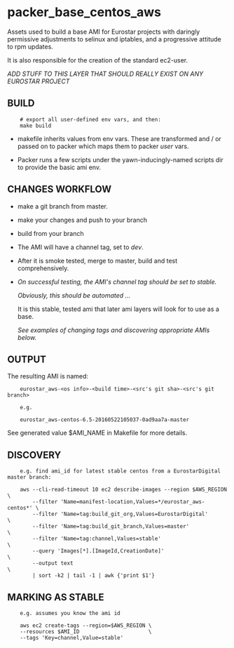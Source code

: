 # packer_base_centos_aws

Assets used to build a base AMI for Eurostar projects with daringly permissive
adjustments to selinux and iptables, and a progressive attitude to rpm updates.

It is also responsible for the creation of the standard ec2-user.

*ADD STUFF TO THIS LAYER THAT SHOULD REALLY EXIST ON ANY EUROSTAR PROJECT*

## BUILD

        # export all user-defined env vars, and then:
        make build

* makefile inherits values from env vars. These are transformed and / or
  passed on to packer which maps them to packer _user_ vars.

* Packer runs a few scripts under the yawn-inducingly-named scripts dir to
  provide the basic ami env.

## CHANGES WORKFLOW

* make a git branch from master.

* make your changes and push to your branch

* build from your branch

* The AMI will have a channel tag, set to _dev_.

* After it is smoke tested, merge to master, build and test comprehensively.

* *On successful testing, the AMI's channel tag should be set to  _stable_.*

  _Obviously, this should be automated ..._

  It is this stable, tested ami that later ami layers will look for to use
  as a base.

  *See examples of changing tags and discovering appropriate AMIs below.*


## OUTPUT

The resulting AMI is named:

        eurostar_aws-<os info>-<build time>-<src's git sha>-<src's git branch>

        e.g.

        eurostar_aws-centos-6.5-20160522105037-0ad9aa7a-master

See generated value $AMI_NAME in Makefile for more details.

## DISCOVERY

        e.g. find ami_id for latest stable centos from a EurostarDigital master branch:

        aws --cli-read-timeout 10 ec2 describe-images --region $AWS_REGION  \
            --filter 'Name=manifest-location,Values=*/eurostar_aws-centos*' \
            --filter 'Name=tag:build_git_org,Values=EurostarDigital'        \
            --filter 'Name=tag:build_git_branch,Values=master'              \
            --filter 'Name=tag:channel,Values=stable'                       \
            --query 'Images[*].[ImageId,CreationDate]'                      \
            --output text                                                   \
            | sort -k2 | tail -1 | awk {'print $1'}


## MARKING AS STABLE

        e.g. assumes you know the ami id

        aws ec2 create-tags --region=$AWS_REGION \
        --resources $AMI_ID                      \
        --tags 'Key=channel,Value=stable'


